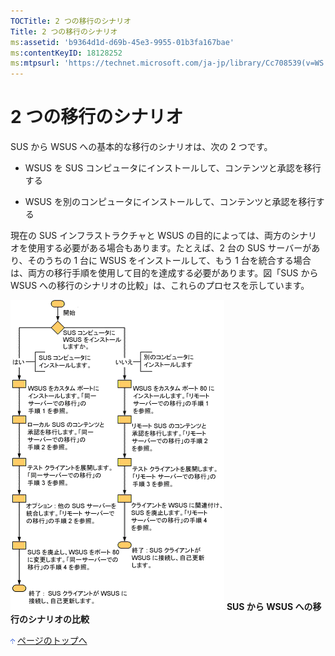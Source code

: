 ```yaml
---
TOCTitle: 2 つの移行のシナリオ
Title: 2 つの移行のシナリオ
ms:assetid: 'b9364d1d-d69b-45e3-9955-01b3fa167bae'
ms:contentKeyID: 18128252
ms:mtpsurl: 'https://technet.microsoft.com/ja-jp/library/Cc708539(v=WS.10)'
---
```


2 つの移行のシナリオ
====================

SUS から WSUS への基本的な移行のシナリオは、次の 2 つです。

-   WSUS を SUS コンピュータにインストールして、コンテンツと承認を移行する

-   WSUS を別のコンピュータにインストールして、コンテンツと承認を移行する

現在の SUS インフラストラクチャと WSUS の目的によっては、両方のシナリオを使用する必要がある場合もあります。たとえば、2 台の SUS サーバーがあり、そのうちの 1 台に WSUS をインストールして、もう 1 台を統合する場合は、両方の移行手順を使用して目的を達成する必要があります。図「SUS から WSUS への移行のシナリオの比較」は、これらのプロセスを示しています。

![](images/Cc708539.3a6598e9-02fe-4f2b-84c5-2c8f1b0ce261(ja-jp,WS.10).gif)
**SUS から WSUS への移行のシナリオの比較**

![](images/Cc708539.arrow_px_up(ja-jp,WS.10).gif) [ページのトップへ](#ctl00_rs1_eb1_panel1)
